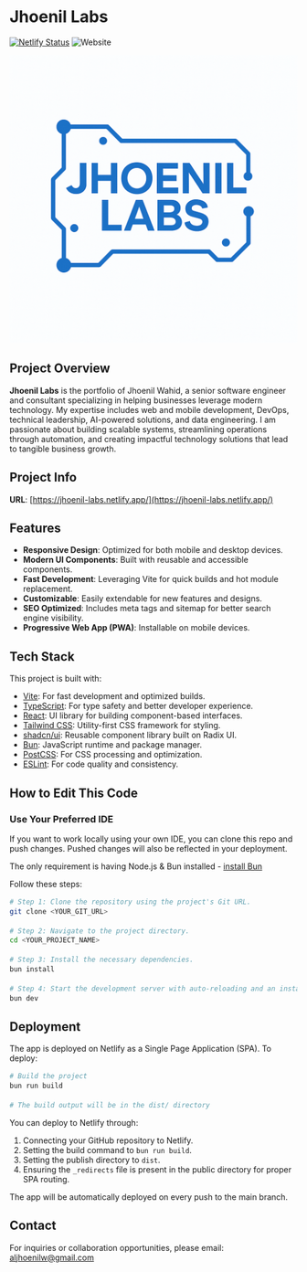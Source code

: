 # Jhoenil Labs

[![Netlify Status](https://api.netlify.com/api/v1/badges/f51cac39-0d45-43b4-8cb3-d7b285e92303/deploy-status)](https://app.netlify.com/projects/jhoenil-labs/deploys)
![Website](https://img.shields.io/website?url=https%3A%2F%2Fjhoenil-labs.netlify.app%2F)

![Jhoenil Labs Logo](public/jhoenil_labs.png)

## Project Overview

**Jhoenil Labs** is the portfolio of Jhoenil Wahid, a senior software engineer and consultant specializing in helping businesses leverage modern technology. My expertise includes web and mobile development, DevOps, technical leadership, AI-powered solutions, and data engineering. I am passionate about building scalable systems, streamlining operations through automation, and creating impactful technology solutions that lead to tangible business growth.

## Project Info

**URL**: [https://jhoenil-labs.netlify.app/](https://jhoenil-labs.netlify.app/)

## Features

- **Responsive Design**: Optimized for both mobile and desktop devices.
- **Modern UI Components**: Built with reusable and accessible components.
- **Fast Development**: Leveraging Vite for quick builds and hot module replacement.
- **Customizable**: Easily extendable for new features and designs.
- **SEO Optimized**: Includes meta tags and sitemap for better search engine visibility.
- **Progressive Web App (PWA)**: Installable on mobile devices.

## Tech Stack

This project is built with:

- [Vite](https://vitejs.dev/): For fast development and optimized builds.
- [TypeScript](https://www.typescriptlang.org/): For type safety and better developer experience.
- [React](https://react.dev/): UI library for building component-based interfaces.
- [Tailwind CSS](https://tailwindcss.com/): Utility-first CSS framework for styling.
- [shadcn/ui](https://shadcn.dev/): Reusable component library built on Radix UI.
- [Bun](https://bun.sh/): JavaScript runtime and package manager.
- [PostCSS](https://postcss.org/): For CSS processing and optimization.
- [ESLint](https://eslint.org/): For code quality and consistency.

## How to Edit This Code

### Use Your Preferred IDE

If you want to work locally using your own IDE, you can clone this repo and push changes. Pushed changes will also be reflected in your deployment.

The only requirement is having Node.js & Bun installed - [install Bun](https://bun.sh/)

Follow these steps:

```sh
# Step 1: Clone the repository using the project's Git URL.
git clone <YOUR_GIT_URL>

# Step 2: Navigate to the project directory.
cd <YOUR_PROJECT_NAME>

# Step 3: Install the necessary dependencies.
bun install

# Step 4: Start the development server with auto-reloading and an instant preview.
bun dev
```

## Deployment

The app is deployed on Netlify as a Single Page Application (SPA). To deploy:

```sh
# Build the project
bun run build

# The build output will be in the dist/ directory
```

You can deploy to Netlify through:
1. Connecting your GitHub repository to Netlify.
2. Setting the build command to `bun run build`.
3. Setting the publish directory to `dist`.
4. Ensuring the `_redirects` file is present in the public directory for proper SPA routing.

The app will be automatically deployed on every push to the main branch.

## Contact

For inquiries or collaboration opportunities, please email:
[aljhoenilw@gmail.com](mailto:aljhoenilw@gmail.com)
